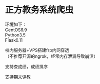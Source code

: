 # 正方教务系统爬虫

环境如下：  
CentOS6.9  
Python3.5  
Flask0.11  
  
  
校内服务器+VPS搭建frp内网穿透  
（不推荐开源的ngrok，经常内存泄漏导致崩溃）  
  
支持查成绩，成绩排序  
  
支持期末评教  
  

